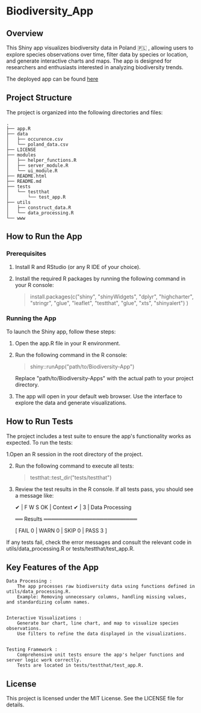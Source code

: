 # Biodiversity_App


## Overview 

This Shiny app visualizes biodiversity data in Poland 🇵🇱 , allowing users to explore species observations over time, filter data by species or location, 
and generate interactive charts and maps. 
The app is designed for researchers and enthusiasts interested in analyzing biodiversity trends. 

The deployed app can be found [here](https://andch552.shinyapps.io/Biodiversity_App/)

## Project Structure 

The project is organized into the following directories and files: 

    .
    ├── app.R
    ├── data
    │   ├── occurence.csv
    │   └── poland_data.csv
    ├── LICENSE
    ├── modules
    │   ├── helper_functions.R
    │   ├── server_module.R
    │   └── ui_module.R
    ├── README.html
    ├── README.md
    ├── tests
    │   └── testthat
    │       └── test_app.R
    ├── utils
    │   ├── construct_data.R
    │   └── data_processing.R
    └── www

 
## How to Run the App 

### Prerequisites 

1. Install R and RStudio (or any R IDE of your choice).
2. Install the required R packages by running the following command in your R console:

    
    > install.packages(c("shiny", 
                        "shinyWidgets", 
                        "dplyr",
                        "highcharter",
                        "stringr",
                        "glue", 
                        "leaflet", 
                        "testthat",
                        "glue",
                        "xts",
                        "shinyalert")
                        )
     

### Running the App 

To launch the Shiny app, follow these steps: 

1. Open the app.R file in your R environment. 

2. Run the following command in the R console: 

     

     
    
    > shiny::runApp("path/to/Biodiversity-App")
     
     

    Replace "path/to/Biodiversity-Apps" with the actual path to your project directory. 

3. The app will open in your default web browser. Use the interface to explore the data and generate visualizations. 
     

## How to Run Tests 

The project includes a test suite to ensure the app's functionality works as expected. To run the tests: 

1.Open an R session in the root directory of the project. 

2. Run the following command to execute all tests: 
  
    
    > testthat::test_dir("tests/testthat")
 
 

3. Review the test results in the R console. If all tests pass, you should see a message like: 
 

     ✔ | F W  S  OK | Context
     ✔ |          3 | Data Processing                                                                                                                                         

     ══ Results ═════════════════════════
   
     [ FAIL 0 | WARN 0 | SKIP 0 | PASS 3 ]
     
     
     

If any tests fail, check the error messages and consult the relevant code in utils/data_processing.R or tests/testthat/test_app.R. 

## Key Features of the App 

    Data Processing : 
        The app processes raw biodiversity data using functions defined in utils/data_processing.R.
        Example: Removing unnecessary columns, handling missing values, and standardizing column names.
         

    Interactive Visualizations : 
        Generate bar chart, line chart, and map to visualize species observations.
        Use filters to refine the data displayed in the visualizations.
         

    Testing Framework : 
        Comprehensive unit tests ensure the app's helper functions and server logic work correctly.
        Tests are located in tests/testthat/test_app.R.
         


## License 

This project is licensed under the MIT License. See the LICENSE file for details. 
